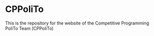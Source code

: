 # CPPoliTo

This is the repository for the website of the Competitive Programming PoliTo Team (CPPoliTo)
